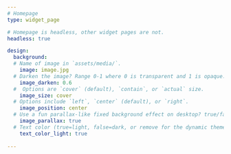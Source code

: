 ```yaml
---
# Homepage
type: widget_page

# Homepage is headless, other widget pages are not.
headless: true

design:
  background:
  # Name of image in `assets/media/`.
    image: image.jpg
  # Darken the image? Range 0-1 where 0 is transparent and 1 is opaque.
    image_darken: 0.6
  #  Options are `cover` (default), `contain`, or `actual` size.
    image_size: cover
  # Options include `left`, `center` (default), or `right`.
    image_position: center
  # Use a fun parallax-like fixed background effect on desktop? true/false
    image_parallax: true
  # Text color (true=light, false=dark, or remove for the dynamic theme color).
    text_color_light: true
    
---
```

